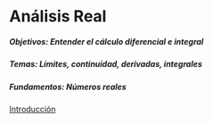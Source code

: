 # Análisis Real

##### Objetivos: Entender el cálculo diferencial e integral
##### Temas: Límites, continuidad, derivadas, integrales
##### Fundamentos: Números reales

[Introducción](./intro.md)
